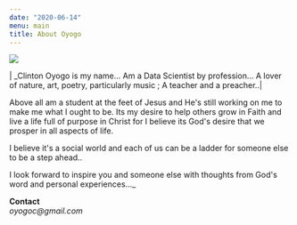 ```yaml
---
date: "2020-06-14"
menu: main
title: About Oyogo
---
```


![](/images/clinton.jpg) 

| 
_Clinton Oyogo is my name...
Am a Data Scientist by profession...
A lover of nature, art, poetry, particularly music ; A teacher and a preacher..|

Above all am a student at the feet of Jesus and He's still working on me to make me what I ought to be.
Its my desire to help others grow in Faith and live a life full of purpose in Christ for I believe its God's desire 
that we prosper in all aspects of life.

I believe it's a social world and each of us can be a ladder for someone else to be a step ahead..

I look forward to inspire you and someone else with thoughts from God's word and personal experiences..._

**Contact**  
_oyogoc@gmail.com_  


